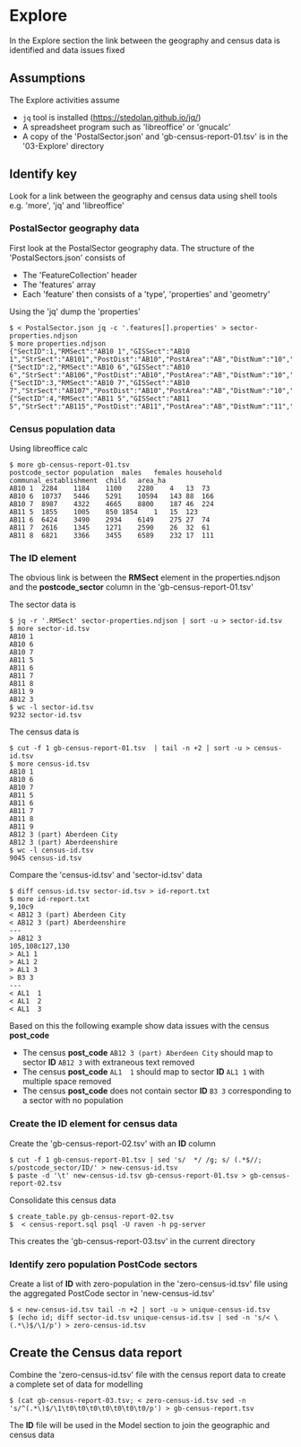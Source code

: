 # Explore  

In the Explore section the link between the geography and census data is identified and data issues fixed  

## Assumptions  

The Explore activities assume

  * `jq` tool is installed (https://stedolan.github.io/jq/)
  * A spreadsheet program such as 'libreoffice' or 'gnucalc'
  * A copy of the 'PostalSector.json' and 'gb-census-report-01.tsv' is in the '03-Explore' directory

## Identify key  

Look for a link between the geography and census data using shell tools e.g. 'more', 'jq' and 'libreoffice'  

### PostalSector geography data  

First look at the PostalSector geography data. The structure of the 'PostalSectors.json' consists of  

  * The 'FeatureCollection' header  
  * The 'features' array  
  * Each 'feature' then consists of a 'type', 'properties' and 'geometry'  

Using the 'jq' dump the 'properties'
```
$ < PostalSector.json jq -c '.features[].properties' > sector-properties.ndjson
$ more properties.ndjson
{"SectID":1,"RMSect":"AB10 1","GISSect":"AB10 1","StrSect":"AB101","PostDist":"AB10","PostArea":"AB","DistNum":"10","SecNum":1,"PCCnt":266,"AnomCnt":0,"RefPC":"AB101TH","x":393574,"y":806073,"Sprawl":"Aberdeen","Locale":null}
{"SectID":2,"RMSect":"AB10 6","GISSect":"AB10 6","StrSect":"AB106","PostDist":"AB10","PostArea":"AB","DistNum":"10","SecNum":6,"PCCnt":243,"AnomCnt":3,"RefPC":"AB106PS","x":392796,"y":805097,"Sprawl":"Aberdeen","Locale":null}
{"SectID":3,"RMSect":"AB10 7","GISSect":"AB10 7","StrSect":"AB107","PostDist":"AB10","PostArea":"AB","DistNum":"10","SecNum":7,"PCCnt":216,"AnomCnt":0,"RefPC":"AB107DS","x":392056,"y":803758,"Sprawl":"Aberdeen","Locale":null}
{"SectID":4,"RMSect":"AB11 5","GISSect":"AB11 5","StrSect":"AB115","PostDist":"AB11","PostArea":"AB","DistNum":"11","SecNum":5,"PCCnt":139,"AnomCnt":1,"RefPC":"AB115PW","x":394641,"y":805995,"Sprawl":"Aberdeen","Locale":null}
```

### Census population data  

Using libreoffice calc

```
$ more gb-census-report-01.tsv 
postcode_sector	population	males	females	household	communal_establishment	child	area_ha
AB10 1	2284	1184	1100	2280	4	13	73
AB10 6	10737	5446	5291	10594	143	88	166
AB10 7	8987	4322	4665	8800	187	46	224
AB11 5	1855	1005	850	1854	1	15	123
AB11 6	6424	3490	2934	6149	275	27	74
AB11 7	2616	1345	1271	2590	26	32	61
AB11 8	6821	3366	3455	6589	232	17	111

```

### The ID element  

  The obvious link is between the **RMSect** element in the properties.ndjson and the **postcode_sector** column in the 'gb-census-report-01.tsv'  

  The sector data is  
```
$ jq -r '.RMSect' sector-properties.ndjson | sort -u > sector-id.tsv
$ more sector-id.tsv
AB10 1
AB10 6
AB10 7
AB11 5
AB11 6
AB11 7
AB11 8
AB11 9
AB12 3
$ wc -l sector-id.tsv
9232 sector-id.tsv
```  
  The census data is  
```
$ cut -f 1 gb-census-report-01.tsv  | tail -n +2 | sort -u > census-id.tsv
$ more census-id.tsv
AB10 1
AB10 6
AB10 7
AB11 5
AB11 6
AB11 7
AB11 8
AB11 9
AB12 3 (part) Aberdeen City
AB12 3 (part) Aberdeenshire
$ wc -l census-id.tsv
9045 census-id.tsv
``` 
   Compare the 'census-id.tsv' and 'sector-id.tsv' data
```
$ diff census-id.tsv sector-id.tsv > id-report.txt
$ more id-report.txt
9,10c9
< AB12 3 (part) Aberdeen City
< AB12 3 (part) Aberdeenshire
---
> AB12 3
105,108c127,130
> AL1 1
> AL1 2
> AL1 3
> B3 3
---
< AL1  1
< AL1  2
< AL1  3
```
  Based on this the following example show data issues with the census **post_code**
  
  * The census **post_code** `AB12 3 (part) Aberdeen City` should map to sector **ID** `AB12 3` with extraneous text removed
  * The census **post_code** `AL1  1` should map to sector **ID** `AL1 1` with multiple space removed  
  * The census **post_code** does not contain sector **ID** `B3 3` corresponding to a sector with no population  

### Create the ID element for census data

Create the 'gb-census-report-02.tsv' with an **ID** column 
```
$ cut -f 1 gb-census-report-01.tsv | sed 's/  */ /g; s/ (.*$//; s/postcode_sector/ID/' > new-census-id.tsv
$ paste -d '\t' new-census-id.tsv gb-census-report-01.tsv > gb-census-report-02.tsv
```
Consolidate this census data 
```
$ create_table.py gb-census-report-02.tsv 
$  < census-report.sql psql -U raven -h pg-server
```
This creates the 'gb-census-report-03.tsv' in the current directory

### Identify zero population PostCode sectors  

Create a list of **ID** with zero-population in the 'zero-census-id.tsv' file using the aggregated PostCode sector in 'new-census-id.tsv'  
```
$ < new-census-id.tsv tail -n +2 | sort -u > unique-census-id.tsv
$ (echo id; diff sector-id.tsv unique-census-id.tsv | sed -n 's/< \(.*\)$/\1/p') > zero-census-id.tsv
```

## Create the Census data report
Combine the 'zero-census-id.tsv' file with the census report data to create a complete set of data for modelling

``` 
$ (cat gb-census-report-03.tsv; < zero-census-id.tsv sed -n 's/^(.*\)$/\1\t0\t0\t0\t0\t0\t0\t0/p') > gb-census-report.tsv
```

The **ID** file will be used in the Model section to join the geographic and census data
